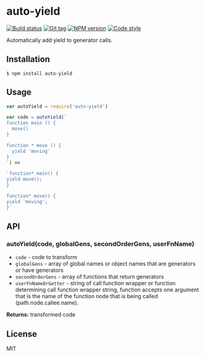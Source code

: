 
# auto-yield

[![Build status][travis-image]][travis-url]
[![Git tag][git-image]][git-url]
[![NPM version][npm-image]][npm-url]
[![Code style][standard-image]][standard-url]

Automatically add yield to generator calls.

## Installation

    $ npm install auto-yield

## Usage

```js
var autoYield = require('auto-yield')

var code = autoYield(`
function main () {
  move()
}

function * move () {
  yield 'moving'
}
`) =>

`function* main() {
yield move();
}

function* move() {
yield 'moving';
}`

```

## API

### autoYield(code, globalGens, secondOrderGens, userFnName)

- `code` - code to transform
- `globalGens` - array of global names or object names that are generators or have generators
- `secondOrderGens` - array of functions that return generators
- `userFnNameOrGetter` - string of call function wrapper or function determining call function wrapper string, function accepts one argument that is the name of the function node that is being called (path.node.callee.name).

**Returns:** transformed code

## License

MIT

[travis-image]: https://img.shields.io/travis/joshrtay/auto-yield.svg?style=flat-square
[travis-url]: https://travis-ci.org/joshrtay/auto-yield
[git-image]: https://img.shields.io/github/tag/joshrtay/auto-yield.svg
[git-url]: https://github.com/joshrtay/auto-yield
[standard-image]: https://img.shields.io/badge/code%20style-standard-brightgreen.svg?style=flat
[standard-url]: https://github.com/feross/standard
[npm-image]: https://img.shields.io/npm/v/auto-yield.svg?style=flat-square
[npm-url]: https://npmjs.org/package/auto-yield
